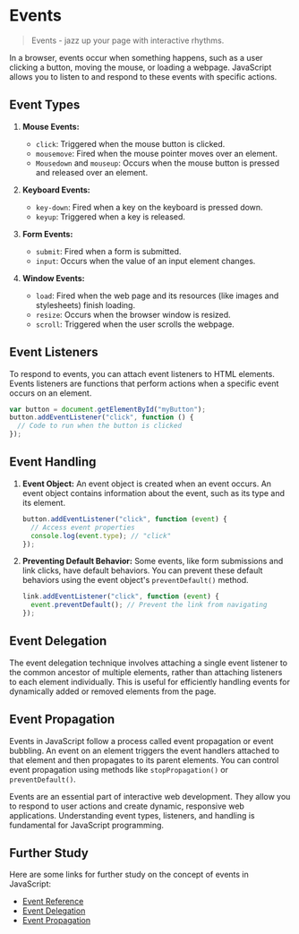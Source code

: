 # Events

> Events - jazz up your page with interactive rhythms.

In a browser, events occur when something happens, such as a user clicking a button, moving the mouse, or loading a webpage. JavaScript allows you to listen to and respond to these events with specific actions.

## Event Types

1. **Mouse Events:**

   - `click`: Triggered when the mouse button is clicked.
   - `mousemove`: Fired when the mouse pointer moves over an element.
   - `Mousedown` and `mouseup`: Occurs when the mouse button is pressed and released over an element.

2. **Keyboard Events:**

   - `key-down`: Fired when a key on the keyboard is pressed down.
   - `keyup`: Triggered when a key is released.

3. **Form Events:**

   - `submit`: Fired when a form is submitted.
   - `input`: Occurs when the value of an input element changes.

4. **Window Events:**
   - `load`: Fired when the web page and its resources (like images and stylesheets) finish loading.
   - `resize`: Occurs when the browser window is resized.
   - `scroll`: Triggered when the user scrolls the webpage.

## Event Listeners

To respond to events, you can attach event listeners to HTML elements. Events listeners are functions that perform actions when a specific event occurs on an element.

```javascript
var button = document.getElementById("myButton");
button.addEventListener("click", function () {
  // Code to run when the button is clicked
});
```

## Event Handling

1. **Event Object:** An event object is created when an event occurs. An event object contains information about the event, such as its type and its element.

   ```javascript
   button.addEventListener("click", function (event) {
     // Access event properties
     console.log(event.type); // "click"
   });
   ```

2. **Preventing Default Behavior:** Some events, like form submissions and link clicks, have default behaviors. You can prevent these default behaviors using the event object's `preventDefault()` method.

   ```javascript
   link.addEventListener("click", function (event) {
     event.preventDefault(); // Prevent the link from navigating
   });
   ```

## Event Delegation

The event delegation technique involves attaching a single event listener to the common ancestor of multiple elements, rather than attaching listeners to each element individually. This is useful for efficiently handling events for dynamically added or removed elements from the page.

## Event Propagation

Events in JavaScript follow a process called event propagation or event bubbling. An event on an element triggers the event handlers attached to that element and then propagates to its parent elements. You can control event propagation using methods like `stopPropagation()` or `preventDefault()`.

Events are an essential part of interactive web development. They allow you to respond to user actions and create dynamic, responsive web applications. Understanding event types, listeners, and handling is fundamental for JavaScript programming.

## Further Study

Here are some links for further study on the concept of events in JavaScript:

- [Event Reference](https://developer.mozilla.org/en-US/docs/Web/Events)
- [Event Delegation](https://javascript.info/event-delegation)
- [Event Propagation](https://javascript.info/bubbling-and-capturing)
